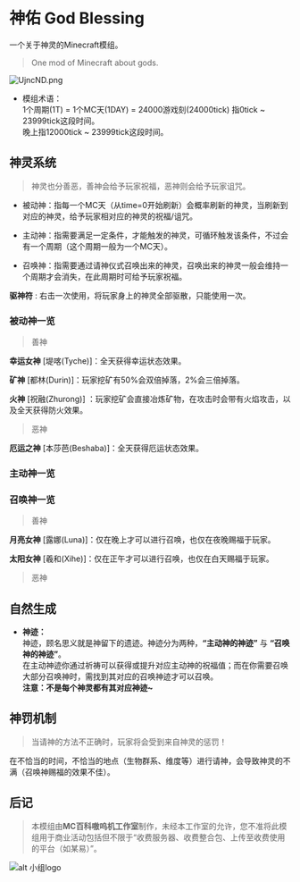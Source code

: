 # 神佑 God Blessing
一个关于神灵的Minecraft模组。
> One mod of Minecraft about gods.

![UjncND.png](https://s1.ax1x.com/2020/07/24/UjncND.png)

* 模组术语：  
1个周期(1T) = 1个MC天(1DAY) = 24000游戏刻(24000tick) 指0tick ~ 23999tick这段时间。  
晚上指12000tick ~ 23999tick这段时间。

## 神灵系统
>神灵也分善恶，善神会给予玩家祝福，恶神则会给予玩家诅咒。

* 被动神：指每一个MC天（从time=0开始刷新）会概率刷新的神灵，当刷新到对应的神灵，给予玩家相对应的神灵的祝福/诅咒。 

* 主动神：指需要满足一定条件，才能触发的神灵，可循环触发该条件，不过会有一个周期（这个周期一般为一个MC天）。  

* 召唤神：指需要通过请神仪式召唤出来的神灵，召唤出来的神灵一般会维持一个周期才会消失，在此周期时可给予玩家祝福。 

**驱神符** : 右击一次使用，将玩家身上的神灵全部驱散，只能使用一次。

### 被动神一览

>善神

**幸运女神**   [堤喀(Tyche)]：全天获得幸运状态效果。

**矿神**   [都林(Durin)]：玩家挖矿有50%会双倍掉落，2%会三倍掉落。

**火神**   [祝融(Zhurong)] ：玩家挖矿会直接冶炼矿物，在攻击时会带有火焰攻击，以及全天获得防火效果。

>恶神

**厄运之神**   [本莎芭(Beshaba)]：全天获得厄运状态效果。

### 主动神一览

### 召唤神一览

>善神

**月亮女神**   [露娜(Luna)]：仅在晚上才可以进行召唤，也仅在夜晚赐福于玩家。

**太阳女神**   [羲和(Xihe)]：仅在正午才可以进行召唤，也仅在白天赐福于玩家。

>恶神

## 自然生成

* **神迹：**  
神迹，顾名思义就是神留下的遗迹。神迹分为两种，**“主动神的神迹”** 与 **“召唤神的神迹”**。  
在主动神迹你通过祈祷可以获得或提升对应主动神的祝福值；而在你需要召唤大部分召唤神时，需找到其对应的召唤神迹才可以召唤。  
**注意：不是每个神灵都有其对应神迹~**

## 神罚机制  
>当请神的方法不正确时，玩家将会受到来自神灵的惩罚！

在不恰当的时间，不恰当的地点（生物群系、维度等）进行请神，会导致神灵的不满（召唤神赐福的效果不佳）。

## 后记
>本模组由**MC百科嗷呜机工作室**制作，未经本工作室的允许，您不准将此模组用于商业活动包括但不限于“收费服务器、收费整合包、上传至收费使用的平台（如某易）”。

![alt 小组logo](https://s1.ax1x.com/2020/07/24/UjmLOx.th.png)




